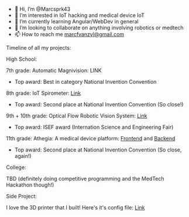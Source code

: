 - 👋 Hi, I’m @Marcsprk43
- 👀 I’m interested in IoT hacking and medical device IoT
- 🌱 I’m currently learning Angular/WebDev in general
- 💞️ I’m looking to collaborate on anything involving robotics or medtech
- 📫 How to reach me marcfvanzyl@gmail.com

Timeline of all my projects:

High School:

7th grade: Automatic Magnivision: LINK
- Top award: Best in category National Invention Convention

8th grade: IoT Spirometer: [Link](https://github.com/Marcsprk43/IoTSpirometer-GCP)
- Top award: Second place at National Invention Convention (So close!)

9th + 10th grade: Optical Flow Robotic Vision System: [Link](https://github.com/Marcsprk43/OpticalFlow)
- Top award: ISEF award (Internation Science and Engineering Fair)

11th grade: Athegia: A medical device platform: [Frontend](https://github.com/Marcsprk43/athegia-frontend) and [Backend](https://github.com/Marcsprk43/athegia-server)
- Top award: Second place at National Invention Convention (So close, again!)

College:

TBD (definitely doing competitive programming and the MedTech Hackathon though!)

Side Project:

I love the 3D printer that I built! Here's it's config file: [Link](https://github.com/Marcsprk43/AnetA8_BBTV13)
